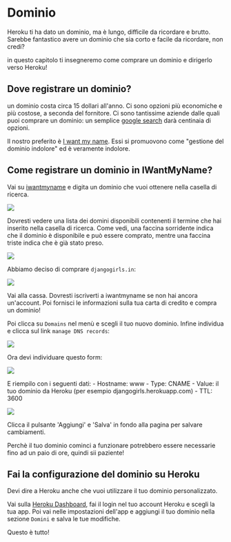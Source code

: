 # Dominio

Heroku ti ha dato un dominio, ma è lungo, difficile da ricordare e brutto. Sarebbe fantastico avere un dominio che sia corto e facile da ricordare, non credi?

in questo capitolo ti insegneremo come comprare un dominio e dirigerlo verso Heroku!

## Dove registrare un dominio?

un dominio costa circa 15 dollari all'anno. Ci sono opzioni più economiche e più costose, a seconda del fornitore. Ci sono tantissime aziende dalle quali puoi comprare un dominio: un semplice [google search][1] darà centinaia di opzioni.

 [1]: https://www.google.com/search?q=register%20domain

Il nostro preferito è [I want my name][2]. Essi si promuovono come "gestione del dominio indolore" ed è veramente indolore.

 [2]: https://iwantmyname.com/

## Come registrare un dominio in IWantMyName?

Vai su [iwantmyname][3] e digita un dominio che vuoi ottenere nella casella di ricerca.

 [3]: http://iwantmyname.com

![][4]

 [4]: images/1.png

Dovresti vedere una lista dei domini disponibili contenenti il termine che hai inserito nella casella di ricerca. Come vedi, una faccina sorridente indica che il dominio è disponibile e può essere comprato, mentre una faccina triste indica che è già stato preso.

![][5]

 [5]: images/2.png

Abbiamo deciso di comprare `djangogirls.in`:

![][6]

 [6]: images/3.png

Vai alla cassa. Dovresti iscriverti a iwantmyname se non hai ancora un'account. Poi fornisci le informazioni sulla tua carta di credito e compra un dominio!

Poi clicca su `Domains` nel menù e scegli il tuo nuovo dominio. Infine individua e clicca sul link `manage DNS records`:

![][7]

 [7]: images/4.png

Ora devi individuare questo form:

![][8]

 [8]: images/5.png

E riempilo con i seguenti dati: - Hostname: www - Type: CNAME - Value: il tuo dominio da Heroku (per esempio djangogirls.herokuapp.com) - TTL: 3600

![][9]

 [9]: images/6.png

Clicca il pulsante 'Aggiungi' e 'Salva' in fondo alla pagina per salvare cambiamenti.

Perchè il tuo dominio cominci a funzionare potrebbero essere necessarie fino ad un paio di ore, quindi sii paziente!

## Fai la configurazione del dominio su Heroku

Devi dire a Heroku anche che vuoi utilizzare il tuo dominio personalizzato.

Vai sulla [Heroku Dashboard][10], fai il login nel tuo account Heroku e scegli la tua app. Poi vai nelle impostazioni dell'app e aggiungi il tuo dominio nella sezione `Domini` e salva le tue modifiche.

 [10]: https://dashboard.heroku.com/apps

Questo è tutto!